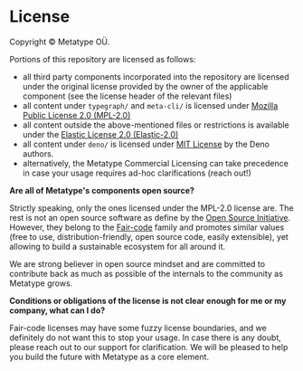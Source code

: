 # License

Copyright © Metatype OÜ.

Portions of this repository are licensed as follows:

- all third party components incorporated into the repository are licensed under
  the original license provided by the owner of the applicable component (see
  the license header of the relevant files)
- all content under `typegraph/` and `meta-cli/` is licensed under
  [Mozilla Public License 2.0 (MPL-2.0)](./dev/LICENSE-MPL-2.0.md)
- all content outside the above-mentioned files or restrictions is available
  under the [Elastic License 2.0 (Elastic-2.0)](./dev/LICENSE-Elastic-2.0.md)
- all content under `deno/` is licensed under [MIT License](./dev/LICENSE-MIT-Deno.md) 
  by the Deno authors.
- alternatively, the Metatype Commercial Licensing can take precedence in case
  your usage requires ad-hoc clarifications (reach out!)

**Are all of Metatype's components open source?**

Strictly speaking, only the ones licensed under the MPL-2.0 license are. The
rest is not an open source software as define by the
[Open Source Initiative](https://opensource.org/osd). However, they belong to
the [Fair-code](https://faircode.io) family and promotes similar values (free to
use, distribution-friendly, open source code, easily extensible), yet allowing
to build a sustainable ecosystem for all around it.

We are strong believer in open source mindset and are committed to contribute
back as much as possible of the internals to the community as Metatype grows.

**Conditions or obligations of the license is not clear enough for me or my
company, what can I do?**

Fair-code licenses may have some fuzzy license boundaries, and we definitely do
not want this to stop your usage. In case there is any doubt, please reach out
to our support for clarification. We will be pleased to help you build the
future with Metatype as a core element.
